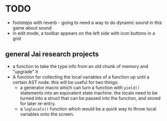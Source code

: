 # TODO

- footsteps with reverb - going to need a way to do dynamic sound in this game about sound
- in edit mode, a toolbar appears on the left side with icon buttons in a grid

## general Jai research projects

- a function to take the type info from an old chunk of memory and "upgrade" it
- A function for collecting the local variables of a function up until a certain AST node. this will be useful for two things:
    - a generator macro which can turn a function with `yield()` statements into an equivalent state machine. the locals need to be turned into a struct that can be passed into the function, and stored for later re-entry.
    - a `loglocals()` function which would be a quick way to throw local variables onto the screen.